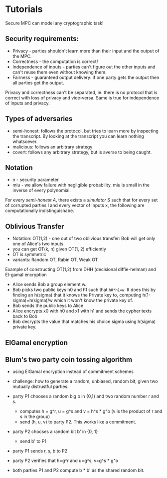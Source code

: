 # Tutorials

Secure MPC can model any cryptographic task!

## Security requirements:
- Privacy - parties shouldn't learn more than their input and the output of the MPC.
- Correctness - the computation is correct!
- Independence of inputs - parties can't figure out the other inputs and can't reuse them even without knowing them.
- Fairness - guaranteed output delivery: if one party gets the output then all parties get the output.

Privacy and correctness can't be separated, ie. there is no protocol that is correct with loss of privacy and vice-versa.
Same is true for independence of inputs and privacy.

## Types of adversaries

- semi-honest: follows the protocol, but tries to learn more by inspecting the transcript.
  By looking at the transcript you can learn nothing whatsoever.
- malicious: follows an arbitrary strategy
- covert: follows any arbitrary strategy, but is averse to being caught.

## Notation
- n - security parameter
- miu - we allow failure with negligible probability. miu is small in the inverse of every polynomial.

For every _semi-honest A_, there exists a _simulator S_ such that for every set of corrupted
parties I and every vector of inputs x, the following are computationally indistinguishabe.

## Oblivious Transfer

- Notation: OT(1,2) - one out of two oblivious transfer: Bob will get only one of Alice's two inputs.
- you can get OT(k, n) given OT(1, 2) efficiently
- OT is symmetric
- variants: Random OT, Rabin OT, Weak OT

Example of constructing OT(1,2) from DHH (decisional diffie-helman) and El-gamal encryption
- Alice sends Bob a group element w.
- Bob picks two public keys h0 and h1 such that `h0*h1=w`. It does this by finding
an h(sigma) that it knows the Private key to, computing h(1-sigma)=h(sigma)/w which
it won't know the private key of.
- Bob sends the public keys to Alice
- Alice encrypts x0 with h0 and x1 with h1 and sends the cypher texts back to Bob
- Bob decrypts the value that matches his choice sigma using h(sigma) private key.

## ElGamal encryption

## Blum's two party coin tossing algorithm
- using ElGamal encryption instead of commitment schemes
- challenge: how to generate a random, unbiased, random bit, given two mutually distrustful parties.
- party P1 chooses a random big b in {0,1} and two random number r and s.
  - computes h = g^r, u = g^s and v = h^s * g^b (v is the product of r and s in the group)
  - send (h, u, v) to party P2. This works like a commitment.
- party P2 chooses a random bit b' in {0, 1}
  - send b' to P1

- party P1 sends r, s, b to P2
- party P2 verifies that h=g^r and u=g^s, v=g^s * g^b
- both parties P1 and P2 compute b * b' as the shared random bit.
